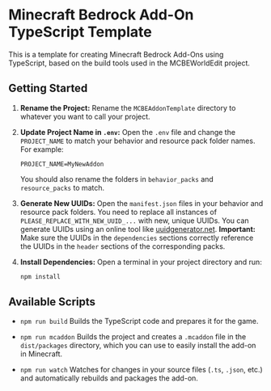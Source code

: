 # Minecraft Bedrock Add-On TypeScript Template

This is a template for creating Minecraft Bedrock Add-Ons using TypeScript, based on the build tools used in the MCBEWorldEdit project.

## Getting Started

1.  **Rename the Project:**
    Rename the `MCBEAddonTemplate` directory to whatever you want to call your project.

2.  **Update Project Name in `.env`:**
    Open the `.env` file and change the `PROJECT_NAME` to match your behavior and resource pack folder names. For example:
    ```
    PROJECT_NAME=MyNewAddon
    ```
    You should also rename the folders in `behavior_packs` and `resource_packs` to match.

3.  **Generate New UUIDs:**
    Open the `manifest.json` files in your behavior and resource pack folders.
    You need to replace all instances of `PLEASE_REPLACE_WITH_NEW_UUID_...` with new, unique UUIDs. You can generate UUIDs using an online tool like [uuidgenerator.net](https://www.uuidgenerator.net/).
    **Important:** Make sure the UUIDs in the `dependencies` sections correctly reference the UUIDs in the `header` sections of the corresponding packs.

4.  **Install Dependencies:**
    Open a terminal in your project directory and run:
    ```bash
    npm install
    ```

## Available Scripts

*   `npm run build`
    Builds the TypeScript code and prepares it for the game.

*   `npm run mcaddon`
    Builds the project and creates a `.mcaddon` file in the `dist/packages` directory, which you can use to easily install the add-on in Minecraft.

*   `npm run watch`
    Watches for changes in your source files (`.ts`, `.json`, etc.) and automatically rebuilds and packages the add-on.

